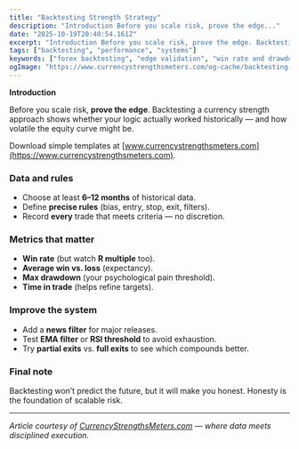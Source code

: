 ```yaml
---
title: "Backtesting Strength Strategy"
description: "Introduction Before you scale risk, prove the edge..."
date: "2025-10-19T20:40:54.161Z"
excerpt: "Introduction Before you scale risk, prove the edge. Backtesting a currency strength approach shows whether your logic actually worked historically — and how volatile the equity curve might be. Download simple templates at [www.currencystrengthsmeters.com](https://www.currencystrengthsmeters.com). Data and rules - Choose at least 6–12 months of historical data. - Define precise rules..."
tags: ["backtesting", "performance", "systems"]
keywords: ["forex backtesting", "edge validation", "win rate and drawdown", "journal templates", "optimize entries exits"]
ogImage: "https://www.currencystrengthsmeters.com/og-cache/backtesting-strength-strategy.jpg"
---
```

**Introduction**

Before you scale risk, **prove the edge**. Backtesting a currency strength approach shows whether your logic actually worked historically — and how volatile the equity curve might be.

Download simple templates at [www.currencystrengthsmeters.com](https://www.currencystrengthsmeters.com).

### Data and rules

- Choose at least **6–12 months** of historical data.  
- Define **precise rules** (bias, entry, stop, exit, filters).  
- Record **every** trade that meets criteria — no discretion.

### Metrics that matter

- **Win rate** (but watch **R multiple** too).  
- **Average win vs. loss** (expectancy).  
- **Max drawdown** (your psychological pain threshold).  
- **Time in trade** (helps refine targets).

### Improve the system

- Add a **news filter** for major releases.  
- Test **EMA filter** or **RSI threshold** to avoid exhaustion.  
- Try **partial exits** vs. **full exits** to see which compounds better.

### Final note

Backtesting won’t predict the future, but it will make you honest. Honesty is the foundation of scalable risk.

---

*Article courtesy of [CurrencyStrengthsMeters.com](https://www.currencystrengthsmeters.com) — where data meets disciplined execution.*

